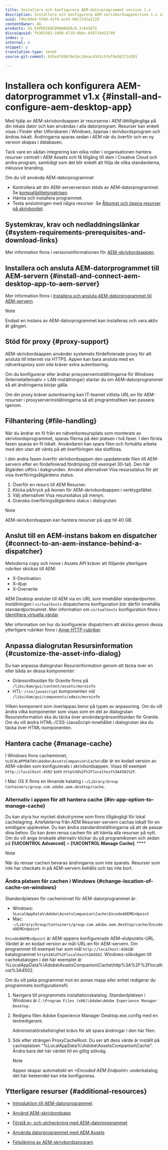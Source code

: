 ```yaml
---
title: Installera och konfigurera AEM-datorprogrammet version 1.x
description: Installera och konfigurera AEM-skrivbordsappversion 1.x så att den fungerar med AEM Assets-servrar och mappa resurserna som ska monteras som en enhet på skrivbordet.
uuid: 79bc9de9-5708-41f9-ac43-68c1fd2a2129
contentOwner: AG
products: SG_EXPERIENCEMANAGER/6.3/ASSETS
discoiquuid: f6365302-1690-4719-9b8c-035719422740
index: y
internal: n
snippet: y
translation-type: tm+mt
source-git-commit: b92e47456f9e16c24eac43d1c5fef9a582f143b5

---
```



# Installera och konfigurera AEM-datorprogrammet v1.x {#install-and-configure-aem-desktop-app}

Med hjälp av AEM-skrivbordsappen är resurserna i AEM lättillgängliga på din lokala dator och kan användas i alla datorprogram. Resurser kan enkelt visas i Finder eller Utforskaren i Windows, öppnas i skrivbordsprogram och ändras lokalt. Ändringarna sparas sedan i AEM när du överför och en ny version skapas i databasen.

Tack vare en sådan integrering kan olika roller i organisationen hantera resurser centralt i AEM Assets och få tillgång till dem i Creative Cloud och andra program, samtidigt som det blir enkelt att följa de olika standarderna, inklusive branding.

Om du vill använda AEM-datorprogrammet

* Kontrollera att din AEM-serverversion stöds av AEM-datorprogrammet. Se [kompatibilitetsmatrisen](release-notes-of-v1.md#compatibilitymatrix).
* Hämta och installera programmet.
* Testa anslutningen med några resurser. Se [Åtkomst och öppna resurser på skrivbordet](use-app-v1.md#openondesktop).

## Systemkrav, krav och nedladdningslänkar {#system-requirements-prerequisites-and-download-links}

Mer information finns i versionsinformationen för [AEM-skrivbordsappen](release-notes-of-v1.md).

## Installera och ansluta AEM-datorprogrammet till AEM-servern {#install-and-connect-aem-desktop-app-to-aem-server}

Mer information finns i [Installera och ansluta AEM-datorprogrammet till AEM-servern](use-app-v1.md#installandconnect).

>[!NOTE]
>
>Endast en instans av AEM-datorprogrammet kan installeras och vara aktiv åt gången.

## Stöd för proxy {#proxy-support}

AEM-skrivbordsappen använder systemets fördefinierade proxy för att ansluta till Internet via HTTPS. Appen kan bara ansluta med en nätverksproxy som inte kräver extra autentisering.

Om du konfigurerar eller ändrar proxyserverinställningarna för Windows (Internetalternativ > LAN-inställningar) startar du om AEM-datorprogrammet så att ändringarna börjar gälla.

Om din proxy kräver autentisering kan IT-teamet vitlista URL:en för AEM-resurser i proxyserverinställningarna så att programtrafiken kan passera igenom.

## Filhantering {#file-handling}

När du ändrar en fil från en nätverksresursplats som monterats av skrivbordsprogrammet, sparas filerna på den platsen i två faser. I den första fasen sparas en fil lokalt. Användaren kan spara filen och fortsätta arbeta med den utan att vänta på att överföringen ska slutföras.

I den andra fasen överför skrivbordsappen den uppdaterade filen till AEM-servern efter en fördefinierad fördröjning (till exempel 30-tal). Den här åtgärden utförs i bakgrunden. Använd alternativet Visa resursstatus för att visa överföringsåtgärdens status.

1. Överför en resurs till AEM Resurser.
1. Klicka på/tryck på ikonen för AEM-skrivbordsappen i verktygsfältet.
1. Välj alternativet Visa resursstatus på menyn.
1. Granska överföringsåtgärdens status i dialogrutan.

>[!NOTE]
>
>AEM-skrivbordsappen kan hantera resurser på upp till 40 GB.

## Anslut till en AEM-instans bakom en dispatcher {#connect-to-an-aem-instance-behind-a-dispatcher}

Metoderna copy och move i Assets API kräver att följande ytterligare rubriker skickas till AEM:

* X-Destination
* X-djup
* X-Overwrite

AEM Desktop ansluter till AEM via en URL som innehåller standardporten. Inställningen i `virtualhosts` dispatcherns konfiguration bör därför innehålla standardportnumret. Mer information om `virtualhosts` konfiguration finns i [Identifiera virtuella värdar](https://docs.adobe.com/content/help/en/experience-manager-dispatcher/using/configuring/dispatcher-configuration.html#identifying-virtual-hosts-virtualhosts).

Mer information om hur du konfigurerar dispatchern att skicka genom dessa ytterligare rubriker finns i [Ange HTTP-rubriker](https://docs.adobe.com/content/help/en/experience-manager-dispatcher/using/configuring/dispatcher-configuration.html#specifying-the-http-headers-to-pass-through-clientheaders).

## Anpassa dialogrutan Resursinformation {#customize-the-asset-info-dialog}

Du kan anpassa dialogrutan Resursinformation genom att täcka över en eller båda av dessa komponenter:

* Gränssnittssidan för Granite finns på `/libs/dam/gui/content/assets/moreinfo`
* HTL- `/css/javascript` komponenten vid `/libs/dam/gui/components/admin/moreinfo`

Vilken komponent som överlappas beror på typen av anpassning. Om du vill ändra vilka komponenter som visas som en del av dialogrutan Resursinformation ska du täcka över användargränssnittssidan för Granite. Om du vill ändra HTML-/CSS-/JavaScript-innehållet i dialogrutan ska du täcka över HTML-komponenten.

## Hantera cache {#manage-cache}

I Windows finns cacheminnet, `%LOCALAPPDATA%\Adobe\AssetsCompanion\Cache\`där är en kodad version av AEM-värden som konfigurerats i skrivbordsappen. Visas till exempel `http://localhost:4502` som `http%3A%2F%2Flocalhost%3A4502%2F`.

I Mac OS X finns en liknande katalog i `~/Library/Group Containers/group.com.adobe.aem.desktop/cache`.

### Alternativ i appen för att hantera cache {#in-app-option-to-manage-cache}

Du kan styra hur mycket diskutrymme som finns tillgängligt för lokal cachelagring. Artefakterna från AEM Resurser-servern cachas lokalt för en smidigare upplevelse. Du kan ändra standardinställningarna så att de passar dina behov. Du kan även rensa cachen för att hämta alla resurser på nytt. Om du vill ange önskade alternativ klickar du på programikonen och sedan på **[!UICONTROL Advanced]** > **[!UICONTROL Manage Cache]**. ****

>[!NOTE]
>
>När du rensar cachen bevaras ändringarna som inte sparats. Resurser som inte har checkats in på AEM-servern behålls och tas inte bort.

### Ändra platsen för cachen i Windows {#change-location-of-cache-on-windows}

Standardplatsen för cacheminnet för AEM-datorprogrammet är:

* Windows: `%LocalAppData%\Adobe\AssetsCompanion\Cache\EncodedAEMEndpoint`
* Mac: `~/Library/Group/Containers/group.com.adobe.aem.desktop/cache/EncodedAEMEndpoint`

`EncodedAEMEndpoint` är AEM-appens konfigurerade AEM-slutpunkts-URL. Värdet är en kodad version av mål-URL:en för AEM-servern. Om programmet till exempel har som mål `http://localhost:4502`är katalognamnet `http%3A%2F%2Flocalhost%3A4502`. Windows-sökvägen till cachekatalogen i det här exemplet är %LocalAppData%\Adobe\AssetsCompanion\Cache\http%3A%2F%2Flocalhost%3A4502.

Om du vill peka programmet mot en annan mapp eller enhet redigerar du programmets konfigurationsfil.

1. Navigera till programmets installationskatalog. Standardplatsen i Windows är `C:\Program Files (x86)\Adobe\Adobe Experience Manager Desktop`.
1. Redigera filen Adobe Experience Manager Desktop.exe.config med en textredigerare.

   Administratörsbehörighet krävs för att spara ändringar i den här filen.

1. Sök efter strängen ProxyCacheRoot. Du ser att dess värde är inställt på cacheplatsen &quot;%LocalAppData%\Adobe\AssetsCompanion\Cache&quot;. Ändra bara det här värdet till en giltig sökväg.

   >[!NOTE]
   >
   >Appen skapar automatiskt en *&lt;Encoded AEM Endpoint>* underkatalog; det här beteendet kan inte konfigureras.

## Ytterligare resurser {#additional-resources}

* [Introduktion till AEM-datorprogrammet](https://helpx.adobe.com/customer-care-office-hours/aem/desktop-app.html)
* [Använd AEM-skrivbordsapp](use-app-v1.md)

* [Förstå in- och utcheckning med AEM-datorprogrammet](https://docs.adobe.com/content/help/en/experience-manager-learn/assets/collaboration/checkin-checkout-technical-video-understand.html)
* [Använda datorprogrammet med AEM Assets](https://docs.adobe.com/content/help/en/experience-manager-learn/assets/collaboration/checkin-checkout-technical-video-understand.html)
* [Felsökning av AEM-skrivbordsprogram](troubleshoot-app-v1.md)

